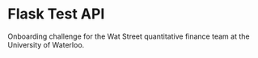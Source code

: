 # Flask Test API
Onboarding challenge for the Wat Street quantitative finance team at the University of Waterloo.
